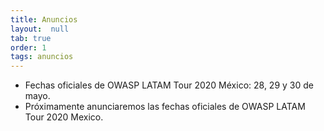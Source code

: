 ```yaml
---
title: Anuncios
layout:  null
tab: true
order: 1
tags: anuncios
---
```


* Fechas oficiales de OWASP LATAM Tour 2020 México: 28, 29 y 30 de mayo.
* Próximamente anunciaremos las fechas oficiales de OWASP LATAM Tour 2020 Mexico.
